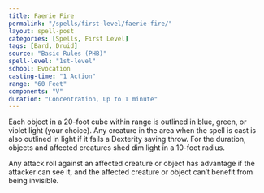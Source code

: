 ```yaml
---
title: Faerie Fire
permalink: "/spells/first-level/faerie-fire/"
layout: spell-post
categories: [Spells, First Level]
tags: [Bard, Druid]
source: "Basic Rules (PHB)"
spell-level: "1st-level"
school: Evocation
casting-time: "1 Action"
range: "60 Feet"
components: "V"
duration: "Concentration, Up to 1 minute"
---
```


Each object in a 20-foot cube within range is outlined in blue, green, or violet light (your choice). Any creature in the area when the spell is cast is also outlined in light if it fails a Dexterity saving throw. For the duration, objects and affected creatures shed dim light in a 10-foot radius.

Any attack roll against an affected creature or object has advantage if the attacker can see it, and the affected creature or object can’t benefit from being invisible.